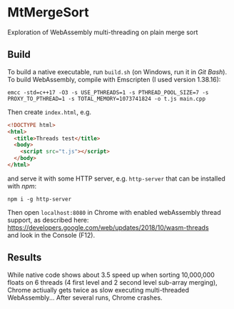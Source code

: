 # MtMergeSort
Exploration of WebAssembly multi-threading on plain merge sort

## Build
To build a native executable, run `build.sh` (on Windows, run it in _Git Bash_).  
To build WebAssembly, compile with Emscripten (I used version 1.38.16):  
```
emcc -std=c++17 -O3 -s USE_PTHREADS=1 -s PTHREAD_POOL_SIZE=7 -s PROXY_TO_PTHREAD=1 -s TOTAL_MEMORY=1073741824 -o t.js main.cpp
```
Then create `index.html`, e.g.  
```html
<!DOCTYPE html>
<html>
  <title>Threads test</title>
  <body>
    <script src="t.js"></script>
  </body>
</html>
```
and serve it with some HTTP server, e.g. `http-server` that can be installed with _npm_:  
```
npm i -g http-server
```
Then open `localhost:8080` in Chrome with enabled webAssembly thread support, as described here:  
https://developers.google.com/web/updates/2018/10/wasm-threads  
and look in the Console (F12).

## Results
While native code shows about 3.5 speed up when sorting 10,000,000 floats on 6 threads (4 first level and 2 second level sub-array merging), Chrome actiually gets twice as slow executing multi-threaded WebAssembly... After several runs, Chrome crashes. 
